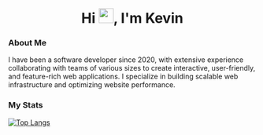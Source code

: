 <div id="header" align="center">
  <h1>
    Hi
    <img src="https://media.giphy.com/media/hvRJCLFzcasrR4ia7z/giphy.gif" width="30px"/>,
    I'm Kevin
  </h1>
</div>

### About Me

I have been a software developer since 2020, with extensive experience collaborating with teams of various sizes to create interactive, user-friendly, and feature-rich web applications. I specialize in building scalable web infrastructure and optimizing website performance.

### My Stats

[![Top Langs](https://github-readme-stats.vercel.app/api/top-langs/?username=devkevbot&hide=Vue,CSS,HTML,PlPGSQL&exclude_repo=quick-dnd&theme=radical)](https://github.com/anuraghazra/github-readme-stats)
